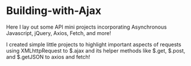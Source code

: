 # Building-with-Ajax
Here I lay out some API mini projects incorporating Asynchronous Javascript, jQuery, Axios, Fetch, and more!

I created simple little projects to highlight important aspects of requests
using XMLhttpRequest to $.ajax and its helper methods like $.get, $.post, and $.getJSON to axios and fetch!


